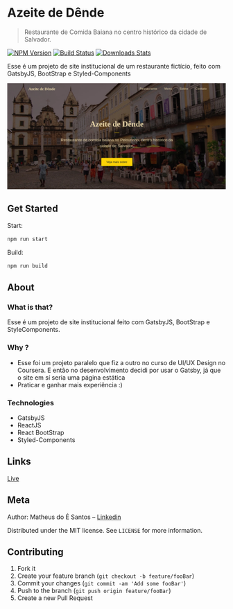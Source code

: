 # Azeite de Dênde

> Restaurante de Comida Baiana no centro histórico da cidade de Salvador.

[![NPM Version][npm-image]][npm-url]
[![Build Status][travis-image]][travis-url]
[![Downloads Stats][npm-downloads]][npm-url]

Esse é um projeto de site institucional de um restaurante fictício, feito com GatsbyJS, BootStrap e Styled-Components

<a href="https://azeitededende.netlify.com"><img src="./github/desktop-thumb.jpg"></a>

## Get Started

Start:

```sh
npm run start
```

Build:

```sh
npm run build
```

## About

### What is that?

<p> Esse é um projeto de site institucional feito com GatsbyJS, BootStrap e StyleComponents.</p>

### Why ?

<ul>
<li> Esse foi um projeto paralelo que fiz a outro no curso de UI/UX Design no Coursera. E então no desenvolvimento decidi por usar o Gatsby, já que o site em sí seria uma página estática </li>
<li> Praticar e ganhar mais experiência :)</li>
</ul>

### Technologies

<ul>
  <li><a hre="https://www.gatsbyjs.org/">GatsbyJS</a></li>
  <li><a hre="https://pt-br.reactjs.org/">ReactJS</a></li>
  <li><a hre="https://react-bootstrap.github.io/">React BootStrap</a></li>
  <li><a hre="https://styled-components.com/">Styled-Components</a></li>
</ul>

## Links

[Live](https://azeitededende.netlify.com)

<!-- [Mockups](https://twitter.com/dbader_org)
[More about](https://twitter.com/dbader_org) -->

## Meta

Author: Matheus do É Santos – [Linkedin](https://www.linkedin.com/in/matheusdoe-dev/)

Distributed under the MIT license. See `LICENSE` for more information.

## Contributing

1. Fork it
2. Create your feature branch (`git checkout -b feature/fooBar`)
3. Commit your changes (`git commit -am 'Add some fooBar'`)
4. Push to the branch (`git push origin feature/fooBar`)
5. Create a new Pull Request

<!-- Markdown link & img dfn's -->

[npm-image]: https://img.shields.io/npm/v/datadog-metrics.svg?style=flat-square
[npm-url]: https://npmjs.org/package/datadog-metrics
[npm-downloads]: https://img.shields.io/npm/dm/datadog-metrics.svg?style=flat-square
[travis-image]: https://img.shields.io/travis/dbader/node-datadog-metrics/master.svg?style=flat-square
[travis-url]: https://travis-ci.org/dbader/node-datadog-metrics
